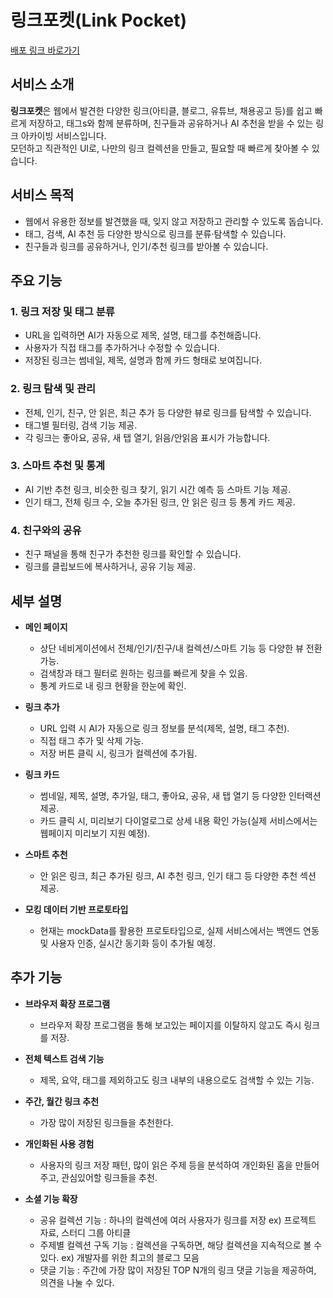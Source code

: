 # 링크포켓(Link Pocket)  
[배포 링크 바로가기](https://link-lens-gather.lovable.app/)

## 서비스 소개

**링크포켓**은 웹에서 발견한 다양한 링크(아티클, 블로그, 유튜브, 채용공고 등)를 쉽고 빠르게 저장하고, 태그s와 함께 분류하며, 친구들과 공유하거나 AI 추천을 받을 수 있는 링크 아카이빙 서비스입니다.  
모던하고 직관적인 UI로, 나만의 링크 컬렉션을 만들고, 필요할 때 빠르게 찾아볼 수 있습니다.

## 서비스 목적

- 웹에서 유용한 정보를 발견했을 때, 잊지 않고 저장하고 관리할 수 있도록 돕습니다.
- 태그, 검색, AI 추천 등 다양한 방식으로 링크를 분류·탐색할 수 있습니다.
- 친구들과 링크를 공유하거나, 인기/추천 링크를 받아볼 수 있습니다.


## 주요 기능

### 1. 링크 저장 및 태그 분류
- URL을 입력하면 AI가 자동으로 제목, 설명, 태그를 추천해줍니다.
- 사용자가 직접 태그를 추가하거나 수정할 수 있습니다.
- 저장된 링크는 썸네일, 제목, 설명과 함께 카드 형태로 보여집니다.

### 2. 링크 탐색 및 관리
- 전체, 인기, 친구, 안 읽은, 최근 추가 등 다양한 뷰로 링크를 탐색할 수 있습니다.
- 태그별 필터링, 검색 기능 제공.
- 각 링크는 좋아요, 공유, 새 탭 열기, 읽음/안읽음 표시가 가능합니다.

### 3. 스마트 추천 및 통계
- AI 기반 추천 링크, 비슷한 링크 찾기, 읽기 시간 예측 등 스마트 기능 제공.
- 인기 태그, 전체 링크 수, 오늘 추가된 링크, 안 읽은 링크 등 통계 카드 제공.

### 4. 친구와의 공유
- 친구 패널을 통해 친구가 추천한 링크를 확인할 수 있습니다.
- 링크를 클립보드에 복사하거나, 공유 기능 제공.

## 세부 설명

- **메인 페이지**  
  - 상단 네비게이션에서 전체/인기/친구/내 컬렉션/스마트 기능 등 다양한 뷰 전환 가능.
  - 검색창과 태그 필터로 원하는 링크를 빠르게 찾을 수 있음.
  - 통계 카드로 내 링크 현황을 한눈에 확인.

- **링크 추가**  
  - URL 입력 시 AI가 자동으로 링크 정보를 분석(제목, 설명, 태그 추천).
  - 직접 태그 추가 및 삭제 가능.
  - 저장 버튼 클릭 시, 링크가 컬렉션에 추가됨.

- **링크 카드**  
  - 썸네일, 제목, 설명, 추가일, 태그, 좋아요, 공유, 새 탭 열기 등 다양한 인터랙션 제공.
  - 카드 클릭 시, 미리보기 다이얼로그로 상세 내용 확인 가능(실제 서비스에서는 웹페이지 미리보기 지원 예정).

- **스마트 추천**  
  - 안 읽은 링크, 최근 추가된 링크, AI 추천 링크, 인기 태그 등 다양한 추천 섹션 제공.

- **모킹 데이터 기반 프로토타입**  
  - 현재는 mockData를 활용한 프로토타입으로, 실제 서비스에서는 백엔드 연동 및 사용자 인증, 실시간 동기화 등이 추가될 예정.


## 추가 기능

- **브라우저 확장 프로그램**
  - 브라우저 확장 프로그램을 통해 보고있는 페이지를 이탈하지 않고도 즉시 링크를 저장.
    
- **전체 텍스트 검색 기능**
  - 제목, 요약, 태그를 제외하고도 링크 내부의 내용으로도 검색할 수 있는 기능.

- **주간, 월간 링크 추천**
  - 가장 많이 저장된 링크들을 추천한다.

- **개인화된 사용 경험**
  - 사용자의 링크 저장 패턴, 많이 읽은 주제 등을 분석하여 개인화된 홈을 만들어주고, 관심있어할 링크들을 추천.
 
- **소셜 기능 확장**
  - 공유 컬렉션 기능 : 하나의 컬렉션에 여러 사용자가 링크를 저장 ex) 프로젝트 자료, 스터디 그룹 아티클
  - 주제별 컬렉션 구독 기능 : 컬렉션을 구독하면, 해당 컬렉션을 지속적으로 볼 수 있다. ex) 개발자를 위한 최고의 블로그 모음
  - 댓글 기능 : 주간에 가장 많이 저장된 TOP N개의 링크 댓글 기능을 제공하여, 의견을 나눌 수 있다.
